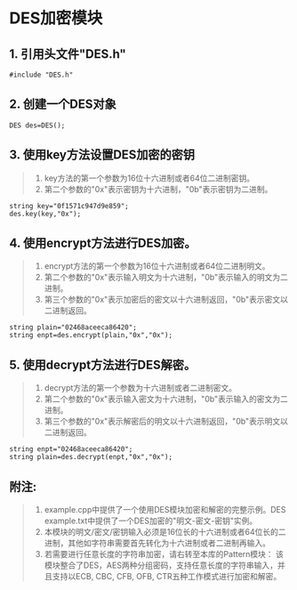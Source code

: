 # DES加密模块

   ## 1. 引用头文件"DES.h"
    #include "DES.h"

   ## 2. 创建一个DES对象
    DES des=DES();

   ## 3. 使用key方法设置DES加密的密钥
   > 1. key方法的第一个参数为16位十六进制或者64位二进制密钥。
   > 2. 第二个参数的"0x"表示密钥为十六进制，"0b"表示密钥为二进制。
   
    string key="0f1571c947d9e859";   
    des.key(key,"0x");


   ## 4. 使用encrypt方法进行DES加密。
   > 1. encrypt方法的第一个参数为16位十六进制或者64位二进制明文。
   > 2. 第二个参数的"0x"表示输入明文为十六进制，"0b"表示输入的明文为二进制。
   > 3. 第三个参数的"0x"表示加密后的密文以十六进制返回，"0b"表示密文以二进制返回。
   
    string plain="02468aceeca86420";
    string enpt=des.encrypt(plain,"0x","0x");


   ## 5. 使用decrypt方法进行DES解密。
   > 1. decrypt方法的第一个参数为十六进制或者二进制密文。
   > 2. 第二个参数的"0x"表示输入密文为十六进制，"0b"表示输入的密文为二进制。
   > 3. 第三个参数的"0x"表示解密后的明文以十六进制返回，"0b"表示明文以二进制返回。
   
    string enpt="02468aceeca86420";
    string plain=des.decrypt(enpt,"0x","0x");


   ## 附注: 
   > 1. example.cpp中提供了一个使用DES模块加密和解密的完整示例。DES example.txt中提供了一个DES加密的"明文-密文-密钥"实例。
   > 2. 本模块的明文/密文/密钥输入必须是16位长的十六进制或者64位长的二进制，其他如字符串需要首先转化为十六进制或者二进制再输入。
   > 3. 若需要进行任意长度的字符串加密，请右转至本库的Pattern模块：
       该模块整合了DES，AES两种分组密码，支持任意长度的字符串输入，并且支持以ECB, CBC, CFB, OFB, CTR五种工作模式进行加密和解密。
